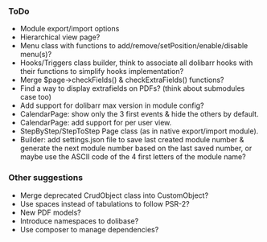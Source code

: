 ### ToDo

* Module export/import options
* Hierarchical view page?
* Menu class with functions to add/remove/setPosition/enable/disable menu(s)?
* Hooks/Triggers class builder, think to associate all dolibarr hooks with their functions to simplify hooks implementation?
* Merge $page->checkFields() & checkExtraFields() functions?
* Find a way to display extrafields on PDFs? (think about submodules case too)
* Add support for dolibarr max version in module config?
* CalendarPage: show only the 3 first events & hide the others by default.
* CalendarPage: add support for per user view.
* StepByStep/StepToStep Page class (as in native export/import module).
* Builder: add settings.json file to save last created module number & generate the next module number based on the last saved number, or maybe use the ASCII code of the 4 first letters of the module name?

### Other suggestions

* Merge deprecated CrudObject class into CustomObject?
* Use spaces instead of tabulations to follow PSR-2?
* New PDF models?
* Introduce namespaces to dolibase?
* Use composer to manage dependencies?
